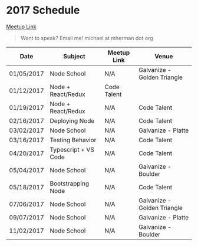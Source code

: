 # 2017 Schedule

[Meetup Link](http://www.meetup.com/Node-js-Denver-Boulder/)

> Want to speak? Email me! michael at mherman dot org

|    Date    | Subject                | Meetup Link | Venue           |
|------------|------------------------|-------------|-----------------|
| 01/05/2017 | Node School            | N/A | Galvanize - Golden Triangle |
| 01/12/2017 | Node + React/Redux     | Code Talent                 |
| 01/19/2017 | Node + React/Redux     | N/A | Code Talent                 |
| 02/16/2017 | Deploying Node         | N/A | Code Talent                 |
| 03/02/2017 | Node School            | N/A | Galvanize - Platte          |
| 03/16/2017 | Testing Behavior       | N/A | Code Talent                 |
| 04/20/2017 | Typescript + VS Code   | N/A | Code Talent                 |
| 05/04/2017 | Node School            | N/A | Galvanize - Boulder         |
| 05/18/2017 | Bootstrapping Node     | N/A | Code Talent                 |
| 07/06/2017 | Node School            | N/A | Galvanize - Golden Triangle |
| 09/07/2017 | Node School            | N/A | Galvanize - Platte          |
| 11/02/2017 | Node School            | N/A | Galvanize - Boulder         |
